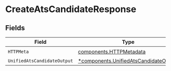 # CreateAtsCandidateResponse


## Fields

| Field                                                                                         | Type                                                                                          | Required                                                                                      | Description                                                                                   |
| --------------------------------------------------------------------------------------------- | --------------------------------------------------------------------------------------------- | --------------------------------------------------------------------------------------------- | --------------------------------------------------------------------------------------------- |
| `HTTPMeta`                                                                                    | [components.HTTPMetadata](../../models/components/httpmetadata.md)                            | :heavy_check_mark:                                                                            | N/A                                                                                           |
| `UnifiedAtsCandidateOutput`                                                                   | [*components.UnifiedAtsCandidateOutput](../../models/components/unifiedatscandidateoutput.md) | :heavy_minus_sign:                                                                            | N/A                                                                                           |